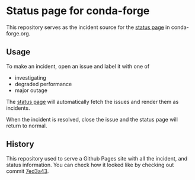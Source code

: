# Status page for conda-forge

This repository serves as the incident source for the [status page](https://conda-forge.org/status/) in conda-forge.org.

## Usage

To make an incident, open an issue and label it with one of

  - investigating
  - degraded performance
  - major outage

The [status page](https://conda-forge.org/status/) will automatically fetch the issues
and render them as incidents.

When the incident is resolved, close the issue and the status page will
return to normal.

## History

This repository used to serve a Github Pages site with all the incident,
and status information. You can check how it looked like by checking out
commit [7ed3a43][7ed3a43].

[7ed3a43]: https://github.com/conda-forge/status/tree/7ed3a438bdb53dabf40206fbad5995a58f27e689

